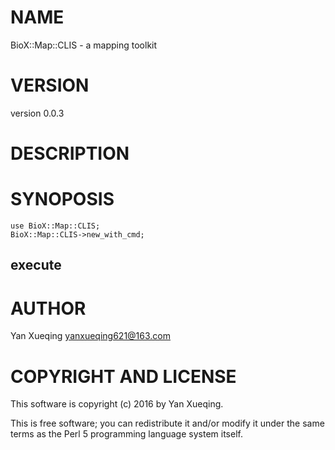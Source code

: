 # NAME

BioX::Map::CLIS - a mapping toolkit

# VERSION

version 0.0.3

# DESCRIPTION

# SYNOPOSIS

    use BioX::Map::CLIS;
    BioX::Map::CLIS->new_with_cmd;

## execute

# AUTHOR

Yan Xueqing <yanxueqing621@163.com>

# COPYRIGHT AND LICENSE

This software is copyright (c) 2016 by Yan Xueqing.

This is free software; you can redistribute it and/or modify it under
the same terms as the Perl 5 programming language system itself.

